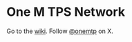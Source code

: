 # One M TPS Network

Go to the [wiki](https://github.com/onemtps/onemtps/wiki).
Follow [@onemtp](https://x.com/onemtps) on X.

